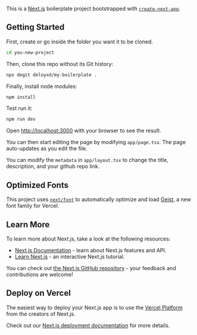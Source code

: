 This is a [Next.js](https://nextjs.org) boilerplate project bootstrapped with [`create-next-app`](https://nextjs.org/docs/app/api-reference/cli/create-next-app).

## Getting Started

First, create or go inside the folder you want it to be cloned.

```bash
cd you-new-project
```

Then, clone this repo without its Git history:

```bash
npx degit deloyxd/my-boilerplate .
```

Finally, install node modules:

```bash
npm install
```

Test run it:

```bash
npm run dev
```

Open [http://localhost:3000](http://localhost:3000) with your browser to see the result.

You can then start editing the page by modifying `app/page.tsx`. The page auto-updates as you edit the file.

You can modify the `metadata` in `app/layout.tsx` to change the title, description, and your github repo link.

## Optimized Fonts

This project uses [`next/font`](https://nextjs.org/docs/app/building-your-application/optimizing/fonts) to automatically optimize and load [Geist](https://vercel.com/font), a new font family for Vercel.

## Learn More

To learn more about Next.js, take a look at the following resources:

- [Next.js Documentation](https://nextjs.org/docs) - learn about Next.js features and API.
- [Learn Next.js](https://nextjs.org/learn) - an interactive Next.js tutorial.

You can check out [the Next.js GitHub repository](https://github.com/vercel/next.js) - your feedback and contributions are welcome!

## Deploy on Vercel

The easiest way to deploy your Next.js app is to use the [Vercel Platform](https://vercel.com/new?utm_medium=default-template&filter=next.js&utm_source=create-next-app&utm_campaign=create-next-app-readme) from the creators of Next.js.

Check out our [Next.js deployment documentation](https://nextjs.org/docs/app/building-your-application/deploying) for more details.
